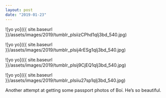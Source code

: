 ```yaml
---
layout: post
date: "2019-01-23"
---
```


![yo yo]({{ site.baseurl }}/assets/images/2019/tumblr_plsiizCPhd1qlj3bd_540.jpg)

![yo yo]({{ site.baseurl }}/assets/images/2019/tumblr_plsij4rESg1qlj3bd_540.jpg)

![yo yo]({{ site.baseurl }}/assets/images/2019/tumblr_plsij9CjEQ1qlj3bd_540.jpg)

![yo yo]({{ site.baseurl }}/assets/images/2019/tumblr_plsiiu27sp1qlj3bd_540.jpg)

Another attempt at getting some passport photos of Boí. He’s so beautiful.
